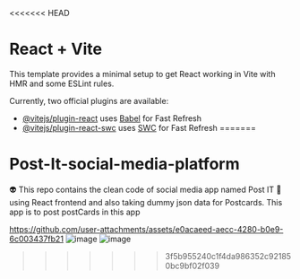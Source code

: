 <<<<<<< HEAD
# React + Vite

This template provides a minimal setup to get React working in Vite with HMR and some ESLint rules.

Currently, two official plugins are available:

- [@vitejs/plugin-react](https://github.com/vitejs/vite-plugin-react/blob/main/packages/plugin-react/README.md) uses [Babel](https://babeljs.io/) for Fast Refresh
- [@vitejs/plugin-react-swc](https://github.com/vitejs/vite-plugin-react-swc) uses [SWC](https://swc.rs/) for Fast Refresh
=======
# Post-It-social-media-platform
👽 This repo contains the clean code of social media app named Post IT 💌  using React frontend and also taking dummy json data for Postcards. This app is to post postCards in this app



https://github.com/user-attachments/assets/e0acaeed-aecc-4280-b0e9-6c003437fb21
![image](https://github.com/user-attachments/assets/1d2fbce8-ad3e-46e9-b6b5-03d2d879a5b3)
![image](https://github.com/user-attachments/assets/31089d16-f995-4af2-aefd-02196c9fa1de)
>>>>>>> 3f5b955240c1f4da986352c921850bc9bf02f039

